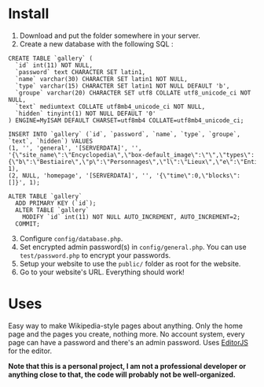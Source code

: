 # Install
1. Download and put the folder somewhere in your server.
2. Create a new database with the following SQL :
```
CREATE TABLE `gallery` (
  `id` int(11) NOT NULL,
  `password` text CHARACTER SET latin1,
  `name` varchar(30) CHARACTER SET latin1 NOT NULL,
  `type` varchar(15) CHARACTER SET latin1 NOT NULL DEFAULT 'b',
  `groupe` varchar(20) CHARACTER SET utf8 COLLATE utf8_unicode_ci NOT NULL,
  `text` mediumtext COLLATE utf8mb4_unicode_ci NOT NULL,
  `hidden` tinyint(1) NOT NULL DEFAULT '0'
) ENGINE=MyISAM DEFAULT CHARSET=utf8mb4 COLLATE=utf8mb4_unicode_ci;

INSERT INTO `gallery` (`id`, `password`, `name`, `type`, `groupe`, `text`, `hidden`) VALUES
(1, '', 'general', '[SERVERDATA]', '', '{\"site_name\":\"Encyclopedia\",\"box-default_image\":\"\",\"types\":{\"b\":\"Bestiaire\",\"p\":\"Personnages\",\"l\":\"Lieux\",\"e\":\"Entités\",\"s\":\"Souvenirs\"}}', 1),
(2, NULL, 'homepage', '[SERVERDATA]', '', '{\"time\":0,\"blocks\":[]}', 1);

ALTER TABLE `gallery`
  ADD PRIMARY KEY (`id`);
  ALTER TABLE `gallery`
    MODIFY `id` int(11) NOT NULL AUTO_INCREMENT, AUTO_INCREMENT=2;
  COMMIT;
```
3. Configure `config/database.php`.
4. Set encrypted admin password(s) in `config/general.php`. You can use `test/password.php` to encrypt your passwords.
5. Setup your website to use the `public/` folder as root for the website.
6. Go to your website's URL. Everything should work!
# Uses
Easy way to make Wikipedia-style pages about anything. Only the home page and the pages you create, nothing more. No account system, every page can have a password and there's an admin password. Uses [EditorJS](https://github.com/codex-team/editor.js) for the editor.

**Note that this is a personal project, I am not a professional developer or anything close to that, the code will probably not be well-organized.**
